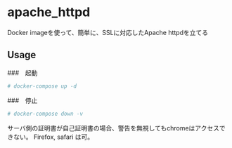 # apache_httpd

Docker imageを使って、簡単に、SSLに対応したApache httpdを立てる

## Usage

###　起動
```bash
# docker-compose up -d
```
###　停止
```bash
# docker-compose down -v
```

サーバ側の証明書が自己証明書の場合、警告を無視してもchromeはアクセスできない。
Firefox, safari は可。
